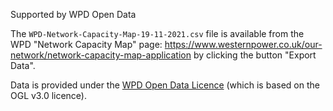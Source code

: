 Supported by WPD Open Data

The `WPD-Network-Capacity-Map-19-11-2021.csv` file is available from the WPD "Network Capacity Map" page: https://www.westernpower.co.uk/our-network/network-capacity-map-application by clicking the button "Export Data".

Data is provided under the  [WPD Open Data Licence](https://www.westernpower.co.uk/open-data-licence) (which is based on the OGL v3.0 licence).
